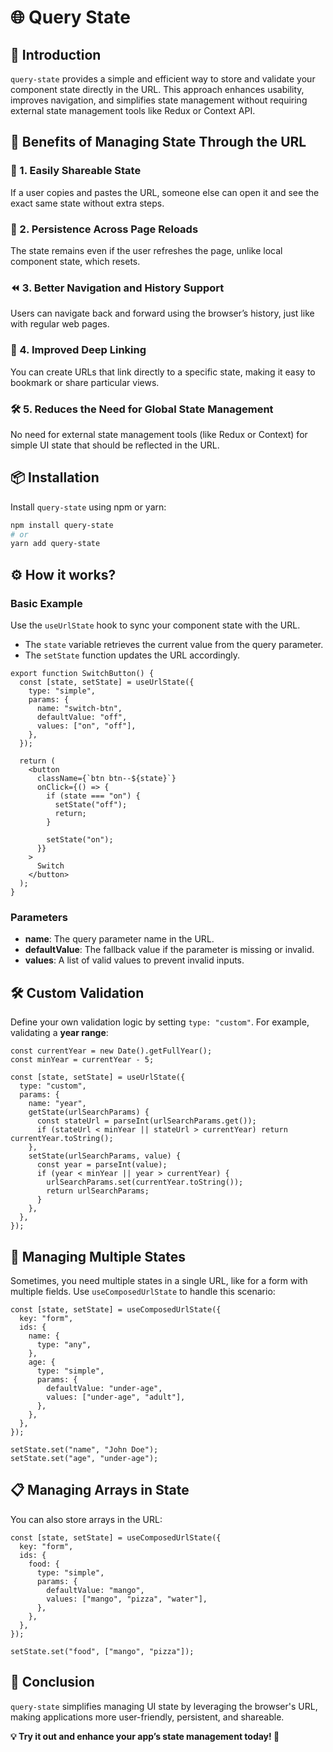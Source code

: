 # 🌐 Query State

## 🚀 Introduction

`query-state` provides a simple and efficient way to store and validate your component state directly in the URL. This approach enhances usability, improves navigation, and simplifies state management without requiring external state management tools like Redux or Context API.

## 🎯 Benefits of Managing State Through the URL

### 🚀 1. Easily Shareable State

If a user copies and pastes the URL, someone else can open it and see the exact same state without extra steps.

### 🔄 2. Persistence Across Page Reloads

The state remains even if the user refreshes the page, unlike local component state, which resets.

### ⏪ 3. Better Navigation and History Support

Users can navigate back and forward using the browser’s history, just like with regular web pages.

### 🔗 4. Improved Deep Linking

You can create URLs that link directly to a specific state, making it easy to bookmark or share particular views.

### 🛠 5. Reduces the Need for Global State Management

No need for external state management tools (like Redux or Context) for simple UI state that should be reflected in the URL.

## 📦 Installation

Install `query-state` using npm or yarn:

```sh
npm install query-state
# or
yarn add query-state
```

## ⚙️ How it works?

### Basic Example

Use the `useUrlState` hook to sync your component state with the URL.

- The `state` variable retrieves the current value from the query parameter.
- The `setState` function updates the URL accordingly.

```tsx
export function SwitchButton() {
  const [state, setState] = useUrlState({
    type: "simple",
    params: {
      name: "switch-btn",
      defaultValue: "off",
      values: ["on", "off"],
    },
  });

  return (
    <button
      className={`btn btn--${state}`}
      onClick={() => {
        if (state === "on") {
          setState("off");
          return;
        }

        setState("on");
      }}
    >
      Switch
    </button>
  );
}
```

### Parameters

- **name**: The query parameter name in the URL.
- **defaultValue**: The fallback value if the parameter is missing or invalid.
- **values**: A list of valid values to prevent invalid inputs.

## 🛠 Custom Validation

Define your own validation logic by setting `type: "custom"`.
For example, validating a **year range**:

```tsx
const currentYear = new Date().getFullYear();
const minYear = currentYear - 5;

const [state, setState] = useUrlState({
  type: "custom",
  params: {
    name: "year",
    getState(urlSearchParams) {
      const stateUrl = parseInt(urlSearchParams.get());
      if (stateUrl < minYear || stateUrl > currentYear) return currentYear.toString();
    },
    setState(urlSearchParams, value) {
      const year = parseInt(value);
      if (year < minYear || year > currentYear) {
        urlSearchParams.set(currentYear.toString());
        return urlSearchParams;
      }
    },
  },
});
```

## 🔄 Managing Multiple States

Sometimes, you need multiple states in a single URL, like for a form with multiple fields.
Use `useComposedUrlState` to handle this scenario:

```tsx
const [state, setState] = useComposedUrlState({
  key: "form",
  ids: {
    name: {
      type: "any",
    },
    age: {
      type: "simple",
      params: {
        defaultValue: "under-age",
        values: ["under-age", "adult"],
      },
    },
  },
});

setState.set("name", "John Doe");
setState.set("age", "under-age");
```

## 📋 Managing Arrays in State

You can also store arrays in the URL:

```tsx
const [state, setState] = useComposedUrlState({
  key: "form",
  ids: {
    food: {
      type: "simple",
      params: {
        defaultValue: "mango",
        values: ["mango", "pizza", "water"],
      },
    },
  },
});

setState.set("food", ["mango", "pizza"]);
```

## 📖 Conclusion

`query-state` simplifies managing UI state by leveraging the browser's URL, making applications more user-friendly, persistent, and shareable.

**💡 Try it out and enhance your app’s state management today! 🚀**
